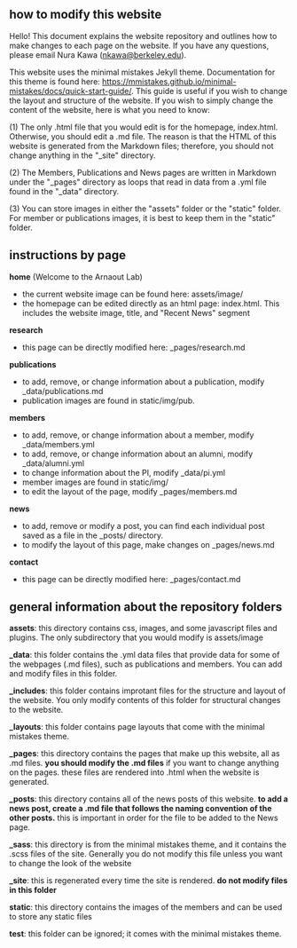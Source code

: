 
## how to modify this website

Hello! This document explains the website repository and outlines how to make changes to each page on the website. If you have any questions, please email Nura Kawa (nkawa@berkeley.edu). 

This website uses the minimal mistakes Jekyll theme. Documentation for this theme is found here: https://mmistakes.github.io/minimal-mistakes/docs/quick-start-guide/. This guide is useful if you wish to change the layout and structure of the website. If you wish to simply change the content of the website, here is what you need to know:

(1) The only .html file that you would edit is for the homepage, index.html. Otherwise, you should edit a .md file. The reason is that the HTML of this website is generated from the Markdown files; therefore, you should not change anything in the "_site" directory.

(2) The Members, Publications and News pages are written in Markdown under the "\_pages" directory as loops that read in data from a .yml file found in the "\_data" directory. 

(3) You can store images in either the "assets" folder or the "static" folder. For member or publications images, it is best to keep them in the "static" folder. 


## instructions by page

**home** (Welcome to the Arnaout Lab)
* the current website image can be found here: assets/image/
* the homepage can be edited directly as an html page: index.html. This includes the website image, title, and "Recent News" segment

**research**
* this page can be directly modified here: _pages/research.md

**publications**
* to add, remove, or change information about a publication, modify _data/publications.md
* publication images are found in static/img/pub. 


**members** 
* to add, remove, or change information about a member, modify _data/members.yml
* to add, remove, or change information about an alumni, modify _data/alumni.yml
* to change information about the PI, modify _data/pi.yml
* member images are found in static/img/
* to edit the layout of the page, modify _pages/members.md

**news**
* to add, remove or modify a post, you can find each individual post saved as a file in the _posts/ directory.
* to modify the layout of this page, make changes on _pages/news.md

**contact**
* this page can be directly modified here: _pages/contact.md


## general information about the repository folders

**assets**: this directory contains css, images, and some javascript files and plugins. The only subdirectory that you would modify is assets/image

**_data**: this folder contains the .yml data files that provide data for some of the webpages (.md files), such as publications and members. You can add and modify files in this folder.

**_includes**: this folder contains improtant files for the structure and layout of the website. You only modify contents of this folder for structural changes to the website. 

**_layouts**: this folder contains page layouts that come with the minimal mistakes theme. 

**_pages**: this directory contains the pages that make up this website, all as .md files. **you should modify the .md files** if you want to change anything on the pages. these files are rendered into .html when the website is generated.

**_posts**: this directory contains all of the news posts of this website. **to add a news post, create a .md file that follows the naming convention of the other posts.** this is important in order for the file to be added to the News page.


**_sass**: this directory is from the minimal mistakes theme, and it contains the .scss files of the site. Generally you do not modify this file unless you want to change the look of the website

**_site**: this is regenerated every time the site is rendered. **do not modify files in this folder** 

**static**: this directory contains the images of the members and can be used to store any static files

**test**: this folder can be ignored; it comes with the minimal mistakes theme.



 
